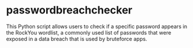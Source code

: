 # passwordbreachchecker
This Python script allows users to check if a specific password appears in the RockYou wordlist, a commonly used list of passwords that were exposed in a data breach that is used by bruteforce apps. 
